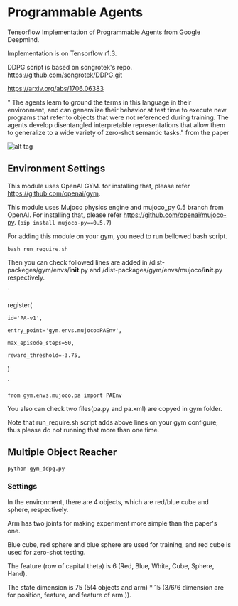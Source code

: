Programmable Agents
====================

Tensorflow Implementation of Programmable Agents from Google Deepmind.

Implementation is on Tensorflow r1.3.

DDPG script is based on songrotek's repo. https://github.com/songrotek/DDPG.git

https://arxiv.org/abs/1706.06383

" The agents learn to ground the terms in this language in their environment,
and can generalize their behavior at test time to execute new programs that refer to
objects that were not referenced during training. The agents develop disentangled
interpretable representations that allow them to generalize to a wide variety of
zero-shot semantic tasks." from the paper

![alt tag](https://github.com/jaesik817/programmable-agents_tensorflow/blob/master/figures/pa.PNG)

Environment Settings
-----------------

This module uses OpenAI GYM. for installing that, please refer https://github.com/openai/gym.

This module uses Mujoco physics engine and mujoco_py 0.5 branch from OpenAI. For installing that, please refer https://github.com/openai/mujoco-py.
(`pip install mujoco-py==0.5.7`)

For adding this module on your gym, you need to run bellowed bash script.

`
bash run_require.sh
`

Then you can check followed lines are added in <python path>/dist-packeges/gym/envs/__init__.py and <python path>/dist-packages/gym/envs/mujoco/__init__.py respectively.

`

register(

    id='PA-v1',

    entry_point='gym.envs.mujoco:PAEnv',

    max_episode_steps=50,

    reward_threshold=-3.75,

)

`

`
from gym.envs.mujoco.pa import PAEnv
`

You also can check two files(pa.py and pa.xml) are copyed in gym folder.

Note that run_require.sh script adds above lines on your gym configure, thus please do not running that more than one time. 

 Multiple Object Reacher
-----------------

`
python gym_ddpg.py
`

### Settings
In the environment, there are 4 objects, which are red/blue cube and sphere, respectively.

Arm has two joints for making experiment more simple than the paper's one.

Blue cube, red sphere and blue sphere are used for training, and red cube is used for zero-shot testing.

The feature (row of capital theta) is 6 (Red, Blue, White, Cube, Sphere, Hand).

The state dimension is 75 (5(4 objects and arm) * 15 (3/6/6 dimension are for position, feature, and feature of arm.)).

